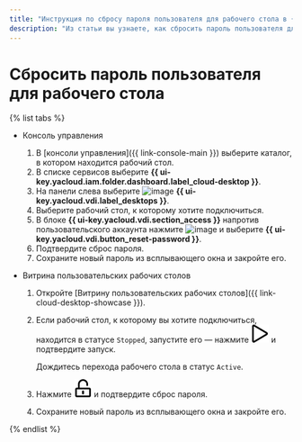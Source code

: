 ```yaml
---
title: "Инструкция по сбросу пароля пользователя для рабочего стола в {{ cloud-desktop-full-name }}"
description: "Из статьи вы узнаете, как сбросить пароль пользователя для рабочего стола в {{ cloud-desktop-full-name }}."
---
```


# Сбросить пароль пользователя для рабочего стола

{% list tabs %}

- Консоль управления

  1. В [консоли управления]({{ link-console-main }}) выберите каталог, в котором находится рабочий стол.
  1. В списке сервисов выберите **{{ ui-key.yacloud.iam.folder.dashboard.label_cloud-desktop }}**.
  1. На панели слева выберите ![image](../../../_assets/cloud-desktop/desktops.svg) **{{ ui-key.yacloud.vdi.label_desktops }}**.
  1. Выберите рабочий стол, к которому хотите подключиться.
  1. В блоке **{{ ui-key.yacloud.vdi.section_access }}** напротив пользовательского аккаунта нажмите ![image](../../../_assets/options.svg) и выберите **{{ ui-key.yacloud.vdi.button_reset-password }}**.
  1. Подтвердите сброс пароля.
  1. Сохраните новый пароль из всплывающего окна и закройте его.

- Витрина пользовательских рабочих столов

  1. Откройте [Витрину пользовательских рабочих столов]({{ link-cloud-desktop-showcase }}).
  1. Если рабочий стол, к которому вы хотите подключиться, находится в статусе `Stopped`, запустите его — нажмите ![image](../../../_assets/cloud-desktop/play.svg) и подтвердите запуск.

      Дождитесь перехода рабочего стола в статус `Active`.
  1. Нажмите ![image](../../../_assets/cloud-desktop/reset.svg) и подтвердите сброс пароля.
  1. Сохраните новый пароль из всплывающего окна и закройте его.

{% endlist %}